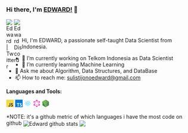 ### Hi there, I'm [EDWARD!](https://kiritoedward.github.io/edward211620.github.io/) 👋

<a href="https://twitter.com/Edwardsulistij1">
  <img align="left" alt="Edward | Twitter" width="21px" src="https://raw.githubusercontent.com/anuraghazra/anuraghazra/master/assets/twitter.svg" />
</a>
<a href="https://discord.gg/nhuw9ZdBPc">
  <img align="left" alt="Edward Discord" width="21px" src="https://raw.githubusercontent.com/anuraghazra/anuraghazra/master/assets/discord-round.svg" />
</a>

<br />
<br />

Hi, I'm EDWARD, a passionate self-taught Data Scientist from Indonesia.

- 🔭 I’m currently working on Telkom Indonesia as Data Scientist
- 🌱 I’m currently learning Machine Learning
- 💬 Ask me about Algorithm, Data Structures, and DataBase
- 📫 How to reach me: sulistijonoedward@gmail.com

**Languages and Tools:**  

<code><img height="20" src="https://raw.githubusercontent.com/github/explore/80688e429a7d4ef2fca1e82350fe8e3517d3494d/topics/javascript/javascript.png"></code>
<code><img height="20" src="https://raw.githubusercontent.com/github/explore/80688e429a7d4ef2fca1e82350fe8e3517d3494d/topics/typescript/typescript.png"></code>
<code><img height="20" src="https://raw.githubusercontent.com/github/explore/80688e429a7d4ef2fca1e82350fe8e3517d3494d/topics/react/react.png"></code>
<code><img height="20" src="https://raw.githubusercontent.com/github/explore/5c058a388828bb5fde0bcafd4bc867b5bb3f26f3/topics/graphql/graphql.png"></code>
<code><img height="20" src="https://raw.githubusercontent.com/github/explore/80688e429a7d4ef2fca1e82350fe8e3517d3494d/topics/nodejs/nodejs.png"></code>    


*NOTE: it's a github metric of which languages i have the most code on github
  <img align="center" src="https://github-readme-stats.vercel.app/api?username=KiritoEdward&show_icons=true&include_all_commits=true&theme=material-palenight" alt="Edward github stats" />
</a>
<a href="https://github.com/anuraghazra/github-readme-stats">
  <img align="center" src="https://github-readme-stats.vercel.app/api/top-langs/?username=KiritoEdward&layout=compact&theme=material-palenight" />
</a>
